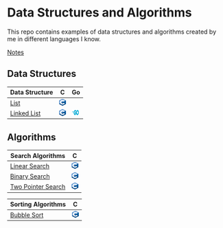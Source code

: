 # Data Structures and Algorithms

This repo contains examples of data structures and algorithms created by me in different languages I know.

[Notes](/notes.md)

## Data Structures

| Data Structure | C | Go |
| ----------- | ----------- | ------- |
| [List](https://en.wikipedia.org/wiki/List_(abstract_data_type))   | [<img src="./assets/c.png" width="16" height="16">](/datastructure/C/ArrayList.c)   | 
| [Linked List](https://en.wikipedia.org/wiki/Linked_list)          | [<img src="./assets/c.png" width="16" height="16">](/datastructure/C/SingleLink.c)  |[<img src="./assets/go.png" width="16" height="16">](/datastructure/Go/SingleLink/LinkedList.go)   |


## Algorithms

| Search Algorithms | C |
| ------------------ | ------------ |
| [Linear Search](https://en.wikipedia.org/wiki/Linear_search)              | [<img src="./assets/c.png" width="16" height="16">](/search/LinearSearch.c) | 
| [Binary Search](https://en.wikipedia.org/wiki/Binary_search_algorithm)    | [<img src="./assets/c.png" width="16" height="16">](/search/BinarySearch.c) | 
| [Two Pointer Search](https://www.geeksforgeeks.org/two-pointers-technique/)    | [<img src="./assets/c.png" width="16" height="16">](/search/TwoPointer.c) | 


| Sorting Algorithms | C |
| ------------------ | ------------ |
| [Bubble Sort](https://en.wikipedia.org/wiki/Bubble_sort) | [<img src="./assets/c.png" width="16" height="16">](/sort/BubbleSort.c) |
